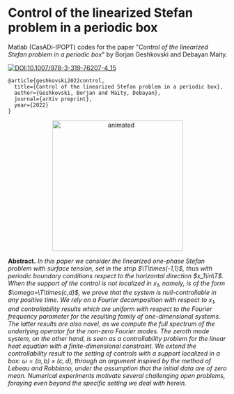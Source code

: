 # Control of the linearized Stefan problem in a periodic box

Matlab (CasADi-IPOPT) codes for the paper "*Control of the linearized Stefan problem in a periodic box*" by Borjan Geshkovski and Debayan Maity. 

[![DOI:10.1007/978-3-319-76207-4_15](https://zenodo.org/badge/DOI/10.1007/978-3-319-76207-4_15.svg)](https://doi.org/10.1007/978-3-319-76207-4_15)

```
@article{geshkovski2022control,
  title={Control of the linearized Stefan problem in a periodic box},
  author={Geshkovski, Borjan and Maity, Debayan},
  journal={arXiv preprint},
  year={2022}
}
```

<p align="center">
  <img src="figures/stefan-video.gif" alt="animated" width="300"/>
</p>

**Abstract.** *In this paper we consider the linearized one-phase Stefan problem with surface tension, set in the strip $\T\times(-1,1)$, thus with periodic boundary conditions respect to the horizontal direction $x_1\in\T$.  
When the support of the control is not localized in $x_1$, namely, is of the form $\omega=\T\times(c,d)$, we prove that the system is null-controllable in any positive time. We rely on a Fourier decomposition with respect to $x_1$, and controllability results which are uniform with respect to the Fourier frequency parameter for the resulting family of one-dimensional systems. The latter results are also novel, as we compute the full spectrum of the underlying operator for the non-zero Fourier modes. The zeroth mode system, on the other hand, is seen as a controllability problem for the linear heat equation with a finite-dimensional constraint. We extend the controllability result to the setting of controls with a support localized in a box: $\omega=(a,b)\times(c,d)$, through an argument inspired by the method of Lebeau and Robbiano, under the assumption that the initial data are of zero mean. Numerical experiments motivate several challenging open problems, foraying even beyond the specific setting we deal with herein.*

